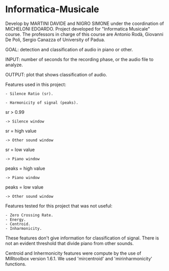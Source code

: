 # Informatica-Musicale

Develop by MARTINI DAVIDE and NIGRO SIMONE under the coordination of MICHELONI EDOARDO.
Project developed for "Informatica Musicale" course. 
The professors in charge of this course are Antonio Rodà, Giovanni De Poli, Sergio Canazza of University of Padua.

GOAL: detection and classification of audio in piano or other.

INPUT: number of seconds for the recording phase, or the audio file to analyze.

OUTPUT: plot that shows classification of audio.

Features used in this project:

	- Silence Ratio (sr).
	
	- Harmonicity of signal (peaks).

sr > 0.99 

	-> Silence window
sr = high value 	  

	-> Other sound window
sr = low value
	
	-> Piano window

peaks = high value	
	
	-> Piano window
peaks = low value 	

	-> Other sound window

Features tested for this project that was not useful:

	- Zero Crossing Rate.
	- Energy.
	- Centroid.
	- Inharmonicity.
	
These features don't give information for classification of signal. There is not an evident threshold that divide piano from other sounds.

Centroid and Inhermonicity features were compute by the use of MIRtoolbox version 1.6.1. We used 'mircentroid' and 'mirinharmonicity' functions.
